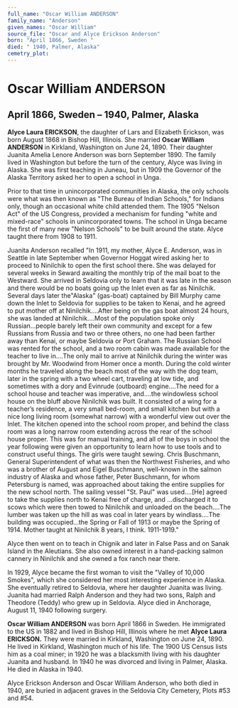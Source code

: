 ```yaml
---
full_name: "Oscar William ANDERSON"
family_name: "Anderson"
given_names: "Oscar William"
source_file: "Oscar and Alyce Erickson Anderson"
born: "April 1866, Sweden "
died: " 1940, Palmer, Alaska"
cemetry_plot: 
---
```

# Oscar William ANDERSON

## April 1866, Sweden – 1940, Palmer, Alaska

**Alyce Laura ERICKSON**, the daughter of Lars and Elizabeth Erickson,
was born August 1868 in Bishop Hill, Illinois. She married **Oscar
William ANDERSON** in Kirkland, Washington on June 24, 1890. Their
daughter Juanita Amelia Lenore Anderson was born September 1890. The
family lived in Washington but before the turn of the century, Alyce was
living in Alaska. She was first teaching in Juneau, but in 1909 the
Governor of the Alaska Territory asked her to open a school in Unga.

Prior to that time in unincorporated communities in Alaska, the only
schools were what was then known as "The Bureau of Indian Schools," for
Indians only, though an occasional white child attended them. The 1905
"Nelson Act" of the US Congress, provided a mechanism for funding
"white and mixed-race" schools in unincorporated towns. The school in
Unga became the first of many new "Nelson Schools" to be built around
the state. Alyce taught there from 1908 to 1911.

Juanita Anderson recalled "In 1911, my mother, Alyce E. Anderson, was in
Seattle in late September when Governor Hoggat wired asking her to
proceed to Ninilchik to open the first school there. She was delayed for
several weeks in Seward awaiting the monthly trip of the mail boat to
the Westward. She arrived in Seldovia only to learn that it was late in
the season and there would be no boats going up the Inlet even as far as
Ninilchik. Several days later the"Alaska" (gas-boat) captained by Bill
Murphy came down the Inlet to Seldovia for supplies to be taken to
Kenai, and he agreed to put mother off at Ninilchik.…After being on the
gas boat almost 24 hours, she was landed at Ninilchik.…Most of the
population spoke only Russian...people barely left their own community
and except for a few Russians from Russia and two or three others, no
one had been farther away than Kenai, or maybe Seldovia or Port Graham.
The Russian School was rented for the school, and a two room cabin was
made available for the teacher to live in.…The only mail to arrive at
Ninilchik during the winter was brought by Mr. Woodwind from Homer once
a month. During the cold winter months he traveled along the beach most
of the way with the dog team, later in the spring with a two wheel cart,
traveling at low tide, and sometimes with a dory and Evinrude (outboard)
engine.…The need for a school house and teacher was imperative, and.…the
windowless school house on the bluff above Ninilchik was built. It
consisted of a wing for a teacher’s residence, a very small bed-room,
and small kitchen but with a nice long living room (somewhat narrow)
with a wonderful view out over the Inlet. The kitchen opened into the
school room proper, and behind the class room was a long narrow room
extending across the rear of the school house proper. This was for
manual training, and all of the boys in school the year following were
given an opportunity to learn how to use tools and to construct useful
things. The girls were taught sewing. Chris Buschmann, General
Superintendent of what was then the Northwest Fisheries, and who was a
brother of August and Eigel Buschmann, well-known in the salmon industry
of Alaska and whose father, Peter Buschmann, for whom Petersburg is
named, was approached about taking the entire supplies for the new
school north. The sailing vessel "St. Paul" was used.…\[He\] agreed to
take the supplies north to Kenai free of charge, and ...discharged it to
scows which were then towed to Ninilchik and unloaded on the beach.…The
lumber was taken up the hill as was coal in later years by windlass.…The
building was occupied...the Spring or Fall of 1913 or maybe the Spring
of 1914. Mother taught at Ninilchik 8 years, I think. 1911-1919."

Alyce then went on to teach in Chignik and later in False Pass and on
Sanak Island in the Aleutians. She also owned interest in a hand-packing
salmon cannery in Ninilchik and she owned a fox ranch near there.

In 1929, Alyce became the first woman to visit the "Valley of 10,000
Smokes", which she considered her most interesting experience in Alaska.
She eventually retired to Seldovia, where her daughter Juanita was
living. Juanita had married Ralph Anderson and they had two sons, Ralph
and Theodore (Teddy) who grew up in Seldovia. Alyce died in Anchorage,
August 11, 1940 following surgery.

**Oscar William ANDERSON** was born April 1866 in Sweden. He immigrated
to the US in 1882 and lived in Bishop Hill, Illinois where he met
**Alyce Laura ERICKSON.** They were married in Kirkland, Washington on
June 24, 1890. He lived in Kirkland, Washington much of his life. The
1900 US Census lists him as a coal miner; in 1920 he was a blacksmith
living with his daughter Juanita and husband. In 1940 he was divorced
and living in Palmer, Alaska. He died in Alaska in 1940.

Alyce Erickson Anderson and Oscar William Anderson, who both died in
1940, are buried in adjacent graves in the Seldovia City Cemetery, Plots
\#53 and \#54.
